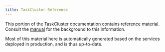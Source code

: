 ```yaml
---
title: TaskCluster Reference
---
```


This portion of the TaskCluster documentation contains reference material.
Consult the [manual](/manual) for the background to this information.

Most of this material here is automatically generated based on the services
deployed in production, and is thus up-to-date.
